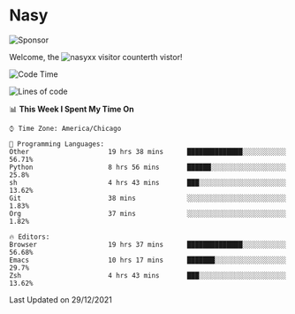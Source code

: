 # Nasy

<!--
<p align="center">
<img height="200" src="https://github-readme-stats.vercel.app/api?username=nasyxx&count_private=true&show_icons=true&theme=dracula&include_all_commits=true"/>
<img height="200" src="https://github-readme-stats.vercel.app/api/top-langs/?username=nasyxx&theme=dracula&hide=html,jupyter+notebook&count_private=true&show_icons=true"/>
</p>

  
----------------
-->

![Sponsor](https://img.shields.io/static/v1.svg?label=Sponsor&message=%E2%9D%A4&logo=GitHub&style=flat&color=pink)
 
Welcome, the ![nasyxx visitor counter](https://count.getloli.com/get/@nasyxx?theme=rule34)th vistor!
 
<!--START_SECTION:waka-->
![Code Time](http://img.shields.io/badge/Code%20Time-1%2C636%20hrs%2027%20mins-blue)

![Lines of code](https://img.shields.io/badge/From%20Hello%20World%20I%27ve%20Written-5%20Million%20lines%20of%20code-blue)

📊 **This Week I Spent My Time On** 

```text
⌚︎ Time Zone: America/Chicago

💬 Programming Languages: 
Other                    19 hrs 38 mins      ██████████████░░░░░░░░░░░   56.71% 
Python                   8 hrs 56 mins       ██████░░░░░░░░░░░░░░░░░░░   25.8% 
sh                       4 hrs 43 mins       ███░░░░░░░░░░░░░░░░░░░░░░   13.62% 
Git                      38 mins             ░░░░░░░░░░░░░░░░░░░░░░░░░   1.83% 
Org                      37 mins             ░░░░░░░░░░░░░░░░░░░░░░░░░   1.82%

🔥 Editors: 
Browser                  19 hrs 37 mins      ██████████████░░░░░░░░░░░   56.68% 
Emacs                    10 hrs 17 mins      ███████░░░░░░░░░░░░░░░░░░   29.7% 
Zsh                      4 hrs 43 mins       ███░░░░░░░░░░░░░░░░░░░░░░   13.62%

```


 Last Updated on 29/12/2021
<!--END_SECTION:waka-->

<!-- ![visitors](https://visitor-badge.laobi.icu/badge?page_id=nasyxx.nasyxx) -->
